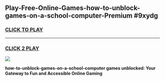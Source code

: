 
## Play-Free-Online-Games-how-to-unblock-games-on-a-school-computer-Premium #9xydg
<h3>
<a href="https://premium.freeplayer.one?title=how-to-unblock-games-on-a-school-computer&ref=8M">CLICK TO PLAY</a></h3>
<hr>

<h3>
<a href="https://premium.freeplayer.one?title=how-to-unblock-games-on-a-school-computer&ref=8M">CLICK 2 PLAY</a>
  
</h3>

<a href="https://premium.freeplayer.one?title=how-to-unblock-games-on-a-school-computer&ref=8M"><img src="https://clearcache.store/games.png"></a>


**how-to-unblock-games-on-a-school-computer games unblocked: Your Gateway to Fun and Accessible Online Gaming**
